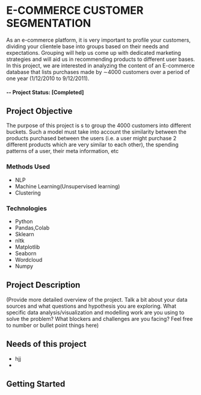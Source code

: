 # E-COMMERCE CUSTOMER SEGMENTATION
As an e-commerce platform, it is very important to profile your customers, dividing your clientele base into groups based on their needs and expectations. Grouping will help us come up with dedicated marketing strategies and will aid us in recommending products to different user bases. In this project, we are interested in analyzing the content of an E-commerce database that lists purchases made by ∼4000 customers over a period of one year (1/12/2010 to 9/12/2011).

#### -- Project Status: [Completed]

## Project Objective
The purpose of this project is s to group the 4000 customers into different buckets. Such a model must take into account the similarity between the products purchased between the users (i.e. a user might purchase 2 different products which are very similar to each other), the spending patterns of a user, their meta information, etc

### Methods Used
* NLP
* Machine Learning(Unsupervised learning)
* Clustering

### Technologies
* Python
* Pandas,Colab
* Sklearn
* nltk
* Matplotlib
* Seaborn
* Wordcloud
* Numpy

## Project Description

(Provide more detailed overview of the project.  Talk a bit about your data sources and what questions and hypothesis you are exploring. What specific data analysis/visualization and modelling work are you using to solve the problem? What blockers and challenges are you facing?  Feel free to number or bullet point things here)

## Needs of this project

- hjj
- 

## Getting Started


